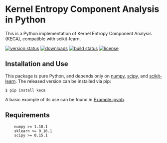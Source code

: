 # Kernel Entropy Component Analysis in Python

This is a Python implementation of Kernel Entropy Component Analysis (KECA), compatible with scikit-learn.

[![version status](http://img.shields.io/pypi/v/kernel_eca.svg?style=flat)](https://pypi.python.org/pypi/kernel_eca)
[![downloads](http://img.shields.io/pypi/dm/kernel_eca.svg?style=flat)](https://pypi.python.org/pypi/kernel_eca)
[![build status](http://img.shields.io/travis/tsterbak/kernel_eca/master.svg?style=flat)](https://travis-ci.org/tsterbak/kernel_eca)
[![license](http://img.shields.io/badge/license-BSD-blue.svg?style=flat)](https://github.com/tsterbak/kernel_eca/blob/master/LICENSE)

## Installation and Use

This package is pure Python, and depends only on [numpy](http://numpy.org/), [scipy](http://scipy.org/), and [scikit-learn](http://scikit-learn.org/).
The released version can be installed via pip:

    $ pip install keca

A basic example of its use can be found in [Example.ipynb](Example.ipynb).

## Requirements
```
    numpy >= 1.10.1
    sklearn >= 0.16.1
    scipy >= 0.15.1
```
